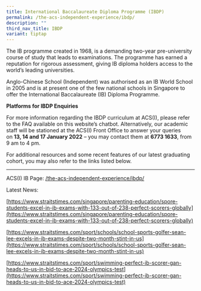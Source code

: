 ```yaml
---
title: International Baccalaureate Diploma Programme (IBDP)
permalink: /the-acs-independent-experience/ibdp/
description: ""
third_nav_title: IBDP
variant: tiptap
---
```

The lB programme created in 1968, is a demanding two-year pre-university course of study that leads to examinations. The programme has earned a reputation for rigorous assessment, giving IB diploma holders access to the world’s leading universities.

Anglo-Chinese School (Independent) was authorised as an IB World School in 2005 and is at present one of the few national schools in Singapore to offer the International Baccalaureate (IB) Diploma Programme.

**Platforms for IBDP Enquiries**

For more information regarding the IBDP curriculum at ACS(I), please refer to the FAQ available on this website’s chatbot. Alternatively, our academic staff will be stationed at the ACS(I) Front Office to answer your queries on **13, 14 and 17 January 2022** – you may contact them at **6773 1633**, from 9 am to 4 pm.

For additional resources and some recent features of our latest graduating cohort, you may also refer to the links listed below.

***

ACS(I) IB Page: [/the-acs-independent-experience/ibdp/](/the-acs-independent-experience/ibdp/)

Latest News:

[https://www.straitstimes.com/singapore/parenting-education/spore-students-excel-in-ib-exams-with-133-out-of-238-perfect-scorers-globally](https://www.straitstimes.com/singapore/parenting-education/spore-students-excel-in-ib-exams-with-133-out-of-238-perfect-scorers-globally)

[https://www.straitstimes.com/sport/schools/school-sports-golfer-sean-lee-excels-in-ib-exams-despite-two-month-stint-in-us](https://www.straitstimes.com/sport/schools/school-sports-golfer-sean-lee-excels-in-ib-exams-despite-two-month-stint-in-us)

[https://www.straitstimes.com/sport/swimming-perfect-ib-scorer-gan-heads-to-us-in-bid-to-ace-2024-olympics-test](https://www.straitstimes.com/sport/swimming-perfect-ib-scorer-gan-heads-to-us-in-bid-to-ace-2024-olympics-test)